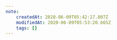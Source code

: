 ```yaml
---
note:
    createdAt: 2020-06-09T05:42:17.807Z
    modifiedAt: 2020-06-09T05:53:20.665Z
    tags: []
---
```

